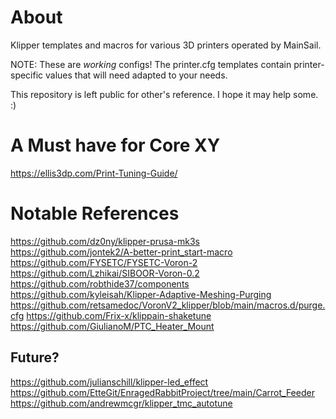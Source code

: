 # About
Klipper templates and macros for various 3D printers operated by MainSail.

NOTE: These are *working* configs! The printer.cfg templates contain printer-specific values that will need adapted to your needs.

This repository is left public for other's reference. I hope it may help some. :)

# A Must have for Core XY
https://ellis3dp.com/Print-Tuning-Guide/

# Notable References
https://github.com/dz0ny/klipper-prusa-mk3s<br>
https://github.com/jontek2/A-better-print_start-macro<br>
https://github.com/FYSETC/FYSETC-Voron-2<br>
https://github.com/Lzhikai/SIBOOR-Voron-0.2<br>
https://github.com/robthide37/components<br>
https://github.com/kyleisah/Klipper-Adaptive-Meshing-Purging<br>
https://github.com/retsamedoc/VoronV2_klipper/blob/main/macros.d/purge.cfg
https://github.com/Frix-x/klippain-shaketune<br>
https://github.com/GiulianoM/PTC_Heater_Mount

## Future?
https://github.com/julianschill/klipper-led_effect<br>
https://github.com/EtteGit/EnragedRabbitProject/tree/main/Carrot_Feeder<br>
https://github.com/andrewmcgr/klipper_tmc_autotune<br>
